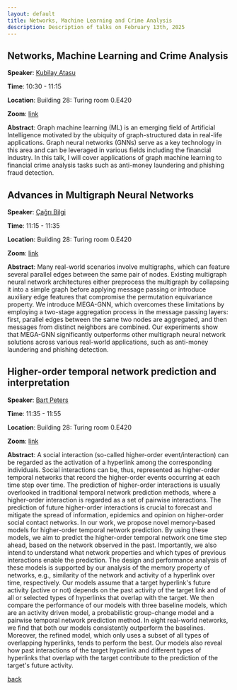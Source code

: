 ```yaml
---
layout: default
title: Networks, Machine Learning and Crime Analysis
description: Description of talks on February 13th, 2025
---
```




## Networks, Machine Learning and Crime Analysis


**Speaker**: [Kubilay Atasu](https://atasu-kubilay.github.io/)

**Time**: 10:30 - 11:15

**Location**: Building 28: Turing room 0.E420

**Zoom**: [link](https://tudelft.zoom.us/j/96233384081)

**Abstract**: Graph machine learning (ML) is an emerging field of Artificial Intelligence motivated by the ubiquity of graph-structured data in real-life applications. Graph neural networks (GNNs) serve as a key technology in this area and can be leveraged in various fields including the financial industry. In this talk, I will cover applications of graph machine learning to financial crime analysis tasks such as anti-money laundering and phishing fraud detection.


## Advances in Multigraph Neural Networks

**Speaker**: [Çağrı Bilgi](https://hcagri.github.io/)

**Time**: 11:15 - 11:35

**Location**: Building 28: Turing room 0.E420

**Zoom**: [link](https://tudelft.zoom.us/j/96233384081)

**Abstract**: Many real-world scenarios involve multigraphs, which can feature several parallel edges between the same pair of nodes. Existing multigraph neural network architectures either preprocess the multigraph by collapsing it into a simple graph before applying message passing or introduce auxiliary edge features that compromise the permutation equivariance property. We introduce MEGA-GNN, which overcomes these limitations by employing a two-stage aggregation process in the message passing layers: first, parallel edges between the same two nodes are aggregated, and then messages from distinct neighbors are combined. Our experiments show that MEGA-GNN significantly outperforms other multigraph neural network solutions across various real-world applications, such as anti-money laundering and phishing detection.


## Higher-order temporal network prediction and interpretation

**Speaker**: [Bart Peters](https://www.tudelft.nl/ewi/over-de-faculteit/afdelingen/intelligent-systems/multimedia-computing/people/bart-peters)

**Time**: 11:35 - 11:55

**Location**: Building 28: Turing room 0.E420

**Zoom**: [link](https://tudelft.zoom.us/j/96233384081)

**Abstract**: A social interaction (so-called higher-order event/interaction) can be regarded as the activation of a hyperlink among the corresponding individuals. Social interactions can be, thus, represented as higher-order temporal networks that record the higher-order events occurring at each time step over time. The prediction of higher-order interactions is usually overlooked in traditional temporal network prediction methods, where a higher-order interaction is regarded as a set of pairwise interactions. The prediction of future higher-order interactions is crucial to forecast and mitigate the spread of information, epidemics and opinion on higher-order social contact networks. 
In our work, we propose novel memory-based models for higher-order temporal network prediction. By using these models, we aim to predict the higher-order temporal network one time step ahead, based on the network observed in the past. Importantly, we also intend to understand what network properties and which types of previous interactions enable the prediction. The design and performance analysis of these models is supported by our analysis of the memory property of networks, e.g., similarity of the network and activity of a hyperlink over time, respectively. Our models assume that a target hyperlink's future activity (active or not) depends on the past activity of the target link and of all or selected types of hyperlinks that overlap with the target. We then compare the performance of our models with three baseline models, which are an activity driven model, a probabilistic group-change model and a pairwise temporal network prediction method. In eight real-world networks, we find that both our models consistently outperform the baselines. Moreover, the refined model, which only uses a subset of all types of overlapping hyperlinks, tends to perform the best. Our models also reveal how past interactions of the target hyperlink and different types of hyperlinks that overlap with the target contribute to the prediction of the target's future activity.



[back](../index.md#february-13th-2025-networks-and-crime-analysis)
